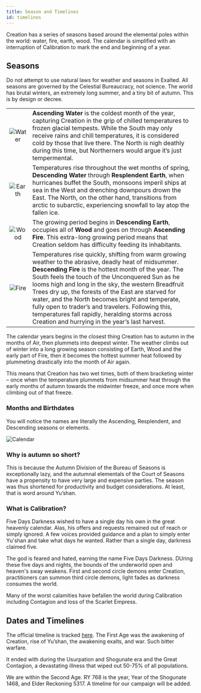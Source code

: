 ```yaml
---
title: Season and Timelines
id: timelines
---
```


Creation has a series of seasons based around the elemental poles within the world: water, fire, earth, wood. The calendar is simplified with an interruption of Calibration to mark the end and beginning of a year. 

## Seasons

Do not attempt to use natural laws for weather and seasons in Exalted. All seasons are governed by the Celestial Bureaucracy, not science. The world has brutal winters, an extremely long summer, and a tiny bit of autumn. This is by design or decree.

<div class="info-rows">

| | |
| :--: | -- |
| ![Water](/img/exalted/iceberg.png) | **Ascending Water** is the coldest month of the year, capturing Creation in the grip of chilled temperatures to frozen glacial tempests. While the South may only receive rains and chill temperatures, it is considered cold by those that live there. The North is nigh deathly during this time, but Northerners would argue it’s just tempermental. |
| ![Earth](/img/exalted/beach.png) | Temperatures rise throughout the wet months of spring, **Descending Water** through **Resplendent Earth**, when hurricanes buffet the South, monsoons imperil ships at sea in the West and drenching downpours drown the East. The North, on the other hand, transitions from arctic to subarctic, experiencing snowfall to lay atop the fallen ice. |
| ![Wood](/img/exalted/desert.png) | The growing period begins in **Descending Earth**, occupies all of **Wood** and goes on through **Ascending Fire**. This extra-long growing period means that Creation seldom has difficulty feeding its inhabitants. |
| ![Fire](/img/exalted/cape.png) | Temperatures rise quickly, shifting from warm growing weather to the abrasive, deadly heat of midsummer. **Descending Fire** is the hottest month of the year. The South feels the touch of the Unconquered Sun as he looms high and long in the sky, the western Breadfruit Trees dry up, the forests of the East are starved for water, and the North becomes bright and temperate, fully open to trader’s and travelers. Following this, temperatures fall rapidly, heralding storms across Creation and hurrying in the year’s last harvest. |

</div>

The calendar years begins in the closest thing Creation has to autumn in the months of Air, then plummets into deepest winter. The weather climbs out of winter into a long growing season consisting of Earth, Wood and the early part of Fire, then it becomes the hottest summer heat followed by plummeting drastically into the month of Air again.

This means that Creation has two wet times, both of them bracketing winter – once when the temperature plummets from midsummer heat through the early months of autumn towards the midwinter freeze, and once more when climbing out of that freeze.

### Months and Birthdates

You will notice the names are literally the Ascending, Resplendent, and Descending seasons or elements.

![Calendar](/img/exalted/calendar.png)

### Why is autumn so short?

This is because the Autumn Division of the Bureau of Seasons is exceptionally lazy, and the autumnal elementals of the Court of Seasons have a propensity to have very large and expensive parties. The season was thus shortened for productivity and budget considerations. At least, that is word around Yu’shan.

### What is Calibration?

Five Days Darkness wished to have a single day his own in the great heavenly calendar. Alas, his offers and requests remained out of reach or simply ignored. A few voices provided guidance and a plan to simply enter Yu'shan and take what days he wanted. Rather than a single day, darkness claimed five.

The god is feared and hated, earning the name Five Days Darkness. DUring these five days and nights, the bounds of the underworld open and heaven's sway weakens. First and second circle demons enter Creation, practitioners can summon third circle demons, light fades as darkness consumes the world. 

Many of the worst calamities have befallen the world during Calibration including Contagion and loss of the Scarlet Empress.

## Dates and Timelines

The official timeline is tracked [here](http://exalted.xi.co.nz/wiki/CreationTimeline). The First Age was the awakening of Creation, rise of Yu’shan, the awakening exalts, and war. Such bitter warfare.

It ended with during the Usurpation and Shogunate era and the Great Contagion, a devastating illness that wiped out 50-75% of all populations.

We are within the Second Age. RY 768 is the year, Year of the Shogunate 1468, and Elder Reckoning 5317. A timeline for our campaign will be added.
